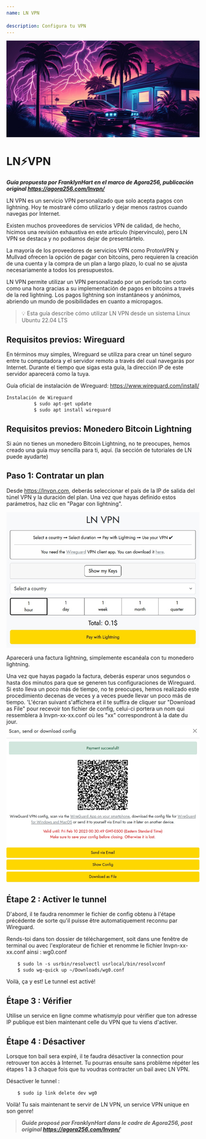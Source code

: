 ```yaml
---
name: LN VPN

description: Configura tu VPN
---
```


![image](assets/cover.jpeg)

# LN⚡VPN

_**Guía propuesta por FranklynHart en el marco de Agora256, publicación original https://agora256.com/lnvpn/**_

LN VPN es un servicio VPN personalizado que solo acepta pagos con lightning. Hoy te mostraré cómo utilizarlo y dejar menos rastros cuando navegas por Internet.

Existen muchos proveedores de servicios VPN de calidad, de hecho, hicimos una revisión exhaustiva en este artículo (hipervínculo), pero LN VPN se destaca y no podíamos dejar de presentártelo.

La mayoría de los proveedores de servicios VPN como ProtonVPN y Mullvad ofrecen la opción de pagar con bitcoins, pero requieren la creación de una cuenta y la compra de un plan a largo plazo, lo cual no se ajusta necesariamente a todos los presupuestos.

LN VPN permite utilizar un VPN personalizado por un período tan corto como una hora gracias a su implementación de pagos en bitcoins a través de la red lightning. Los pagos lightning son instantáneos y anónimos, abriendo un mundo de posibilidades en cuanto a micropagos.

> 💡 Esta guía describe cómo utilizar LN VPN desde un sistema Linux Ubuntu 22.04 LTS

## Requisitos previos: Wireguard

En términos muy simples, Wireguard se utiliza para crear un túnel seguro entre tu computadora y el servidor remoto a través del cual navegarás por Internet. Durante el tiempo que sigas esta guía, la dirección IP de este servidor aparecerá como la tuya.

Guía oficial de instalación de Wireguard: https://www.wireguard.com/install/

```
Instalación de Wireguard
          $ sudo apt-get update
          $ sudo apt install wireguard
```

## Requisitos previos: Monedero Bitcoin Lightning

Si aún no tienes un monedero Bitcoin Lightning, no te preocupes, hemos creado una guía muy sencilla para ti, aquí. (la sección de tutoriales de LN puede ayudarte)

## Paso 1: Contratar un plan

Desde https://lnvpn.com, deberás seleccionar el país de la IP de salida del túnel VPN y la duración del plan. Una vez que hayas definido estos parámetros, haz clic en "Pagar con lightning".

![image](assets/1.jpeg)

Aparecerá una factura lightning, simplemente escanéala con tu monedero lightning.

Una vez que hayas pagado la factura, deberás esperar unos segundos o hasta dos minutos para que se generen tus configuraciones de Wireguard. Si esto lleva un poco más de tiempo, no te preocupes, hemos realizado este procedimiento decenas de veces y a veces puede llevar un poco más de tiempo.
'L'écran suivant s'affichera et il te suffira de cliquer sur "Download as File" pour recevoir ton fichier de config, celui-ci portera un nom qui ressemblera à lnvpn-xx-xx.conf où les "xx" correspondront à la date du jour.
![image](assets/2.jpeg)

## Étape 2 : Activer le tunnel

D'abord, il te faudra renommer le fichier de config obtenu à l'étape précédente de sorte qu'il puisse être automatiquement reconnu par Wireguard.

Rends-toi dans ton dossier de téléchargement, soit dans une fenêtre de terminal ou avec l'explorateur de fichier et renomme le fichier lnvpn-xx-xx.conf ainsi : wg0.conf

```
    $ sudo ln -s usrbin/resolvectl usrlocal/bin/resolvconf
    $ sudo wg-quick up ~/Downloads/wg0.conf
```

Voilà, ça y est! Le tunnel est activé!

## Étape 3 : Vérifier

Utilise un service en ligne comme whatismyip pour vérifier que ton adresse IP publique est bien maintenant celle du VPN que tu viens d'activer.

## Étape 4 : Désactiver

Lorsque ton bail sera expiré, il te faudra désactiver la connection pour retrouver ton accès à Internet. Tu pourras ensuite sans problème répéter les étapes 1 à 3 chaque fois que tu voudras contracter un bail avec LN VPN.

Désactiver le tunnel :

```
    $ sudo ip link delete dev wg0
```

Voilà! Tu sais maintenant te servir de LN VPN, un service VPN unique en son genre!

> _**Guide proposé par FranklynHart dans le cadre de Agora256, post original https://agora256.com/lnvpn/**_'
